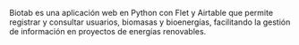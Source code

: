 Biotab es una aplicación web en Python con Flet y Airtable que permite registrar y consultar usuarios, biomasas y bioenergías, facilitando la gestión de información en proyectos de energías renovables.
